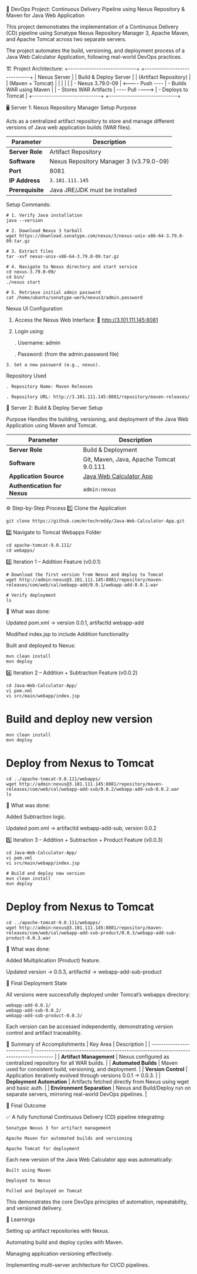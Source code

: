 🚀 DevOps Project: Continuous Delivery Pipeline using Nexus Repository & Maven for Java Web Application

This project demonstrates the implementation of a Continuous Delivery (CD) pipeline using Sonatype Nexus Repository Manager 3, Apache Maven, and Apache Tomcat across two separate servers.

The project automates the build, versioning, and deployment process of a Java Web Calculator Application, following real-world DevOps practices.

🏗️ Project Architecture:
+-----------------------------+          +-----------------------------+
|         Nexus Server        |          |     Build & Deploy Server   |
|     (Artifact Repository)   |          |       (Maven + Tomcat)      |
|                             |          |                             |
| - Nexus 3.79.0-09           | <---- Push ---- | - Builds WAR using Maven |
| - Stores WAR Artifacts      | ---- Pull ----> | - Deploys to Tomcat      |
+-----------------------------+          +-----------------------------+



🖥️ Server 1: Nexus Repository Manager Setup
Purpose

Acts as a centralized artifact repository to store and manage different versions of Java web application builds (WAR files).

| Parameter        | Description                             |
| ---------------- | --------------------------------------- |
| **Server Role**  | Artifact Repository                     |
| **Software**     | Nexus Repository Manager 3 (v3.79.0-09) |
| **Port**         | 8081                                    |
| **IP Address**   | `3.101.111.145`                         |
| **Prerequisite** | Java JRE/JDK must be installed          |


Setup Commands:
```
# 1. Verify Java installation
java --version
```
```
# 2. Download Nexus 3 tarball
wget https://download.sonatype.com/nexus/3/nexus-unix-x86-64-3.79.0-09.tar.gz
```

```
# 3. Extract files
tar -xvf nexus-unix-x86-64-3.79.0-09.tar.gz
```

```
# 4. Navigate to Nexus directory and start service
cd nexus-3.79.0-09/
cd bin/
./nexus start
```

```
# 5. Retrieve initial admin password
cat /home/ubuntu/sonatype-work/nexus3/admin.password
```

Nexus UI Configuration
   1. Access the Nexus Web Interface:
    🔗 http://3.101.111.145:8081

   2. Login using:

        . Username: admin

        . Password: (from the admin.password file)

    3. Set a new password (e.g., nexus).


Repository Used

    . Repository Name: Maven Releases

    . Repository URL: http://3.101.111.145:8081/repository/maven-releases/
    



🧩 Server 2: Build & Deploy Server Setup

Purpose
Handles the building, versioning, and deployment of the Java Web Application using Maven and Tomcat.

| Parameter                    | Description                                                                           |
| ---------------------------- | ------------------------------------------------------------------------------------- |
| **Server Role**              | Build & Deployment                                                                    |
| **Software**                 | Git, Maven, Java, Apache Tomcat 9.0.111                                               |
| **Application Source**       | [Java Web Calculator App](https://github.com/mrtechreddy/Java-Web-Calculator-App.git) |
| **Authentication for Nexus** | `admin:nexus`                                                                         |

⚙️ Step-by-Step Process
1️⃣ Clone the Application
```
git clone https://github.com/mrtechreddy/Java-Web-Calculator-App.git
```

2️⃣ Navigate to Tomcat Webapps Folder
```
cd apache-tomcat-9.0.111/
cd webapps/
```

3️⃣ Iteration 1 – Addition Feature (v0.0.1)
```
# Download the first version from Nexus and deploy to Tomcat
wget http://admin:nexus@3.101.111.145:8081/repository/maven-releases/com/web/cal/webapp-add/0.0.1/webapp-add-0.0.1.war

# Verify deployment
ls
```

🧠 What was done:

Updated pom.xml → version 0.0.1, artifactId webapp-add

Modified index.jsp to include Addition functionality

Built and deployed to Nexus:
```
mvn clean install
mvn deploy
```

4️⃣ Iteration 2 – Addition + Subtraction Feature (v0.0.2)
```
cd Java-Web-Calculator-App/
vi pom.xml
vi src/main/webapp/index.jsp
```

# Build and deploy new version
```
mvn clean install
mvn deploy
```

# Deploy from Nexus to Tomcat
```
cd ../apache-tomcat-9.0.111/webapps/
wget http://admin:nexus@3.101.111.145:8081/repository/maven-releases/com/web/cal/webapp-add-sub/0.0.2/webapp-add-sub-0.0.2.war
ls
```

🧠 What was done:

Added Subtraction logic.

Updated pom.xml → artifactId webapp-add-sub, version 0.0.2



5️⃣ Iteration 3 – Addition + Subtraction + Product Feature (v0.0.3)
```
cd Java-Web-Calculator-App/
vi pom.xml
vi src/main/webapp/index.jsp
```

```
# Build and deploy new version
mvn clean install
mvn deploy
```

# Deploy from Nexus to Tomcat
```
cd ../apache-tomcat-9.0.111/webapps/
wget http://admin:nexus@3.101.111.145:8081/repository/maven-releases/com/web/cal/webapp-add-sub-product/0.0.3/webapp-add-sub-product-0.0.3.war
```

🧠 What was done:

Added Multiplication (Product) feature.

Updated version → 0.0.3, artifactId → webapp-add-sub-product


📂 Final Deployment State

All versions were successfully deployed under Tomcat’s webapps directory:
```
webapp-add-0.0.1/
webapp-add-sub-0.0.2/
webapp-add-sub-product-0.0.3/
```

Each version can be accessed independently, demonstrating version control and artifact traceability.


🧾 Summary of Accomplishments
| Key Area                   | Description                                                                            |
| -------------------------- | -------------------------------------------------------------------------------------- |
| **Artifact Management**    | Nexus configured as centralized repository for all WAR builds.                         |
| **Automated Builds**       | Maven used for consistent build, versioning, and deployment.                           |
| **Version Control**        | Application iteratively evolved through versions 0.0.1 → 0.0.3.                        |
| **Deployment Automation**  | Artifacts fetched directly from Nexus using wget and basic auth.                       |
| **Environment Separation** | Nexus and Build/Deploy run on separate servers, mirroring real-world DevOps pipelines. |



🏁 Final Outcome

✅ A fully functional Continuous Delivery (CD) pipeline integrating:

    Sonatype Nexus 3 for artifact management

    Apache Maven for automated builds and versioning

    Apache Tomcat for deployment

Each new version of the Java Web Calculator app was automatically:

    Built using Maven

    Deployed to Nexus

    Pulled and Deployed on Tomcat

This demonstrates the core DevOps principles of automation, repeatability, and versioned delivery.


🧠 Learnings

Setting up artifact repositories with Nexus.

Automating build and deploy cycles with Maven.

Managing application versioning effectively.

Implementing multi-server architecture for CI/CD pipelines.
